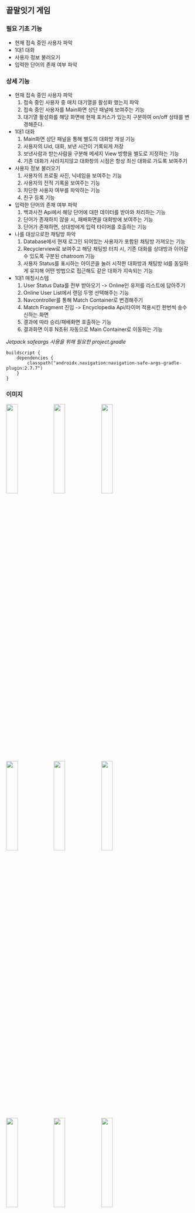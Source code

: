 ## 끝말잇기 게임

### 필요 기초 기능

- 현재 접속 중인 사용자 파악
- 1대1 대화
- 사용자 정보 불러오기
- 입력한 단어의 존재 여부 파악

### 상세 기능

- 현재 접속 중인 사용자 파악
	1. 접속 중인 사용자 중 매치 대기열을 활성화 했는지 파악
	2. 접속 중인 사용자를 Main화면 상단 패널에 보여주는 기능
	3. 대기열 활성화를 해당 화면에 현재 포커스가 있는지 구분하여 on/off 상태를 변경해준다.
- 1대1 대화
	1. Main화면 상단 패널을 통해 별도의 대화방 개설 기능
	2. 사용자의 Uid, 대화, 보낸 시간이 기록되게 저장
	3. 보낸사람과 받는사람을 구분해 메세지 View 방향을 별도로 지정하는 기능
	4. 기존 대화가 사라지지않고 대화창의 시점은 항상 최신 대화로 가도록 보여주기
- 사용자 정보 불러오기
	1. 사용자의 프로필 사진, 닉네임을 보여주는 기능
	2. 사용자의 전적 기록을 보여주는 기능
	3. 차단한 사용자 여부를 파악하는 기능
	4. 친구 등록 기능
- 입력한 단어의 존재 여부 파악
	1. 백과사전 Api에서 해당 단어에 대한 데이터를 받아와 처리하는 기능
	2. 단어가 존재하지 않을 시, 패배화면을 대화방에 보여주는 기능
	3. 단어가 존재하면, 상대방에게 입력 타이머를 호출하는 기능
- 나를 대상으로한 채팅방 파악
	1. Database에서 현재 로그인 되어있는 사용자가 포함된 채팅방 가져오는 기능
	2. Recyclerview로 보여주고 해당 채팅방 터치 시, 기존 대화를 상대방과 이어갈 수 있도록 구분된 chatroom 기능
	3. 사용자 Status를 표시하는 아이콘을 눌러 시작한 대화방과 채팅방 Id를 동일하게 유지해 어떤 방법으로 접근해도 같은 대화가 지속되는 기능
- 1대1 매칭시스템
	1. User Status Data를 전부 받아오기 -> Online인 유저를 리스트에 담아주기
	2. Online User List에서 랜덤 두명 선택해주는 기능
	3. Navcontroller를 통해 Match Container로 변경해주기
	4. Match Fragment 진입 -> Encyclopedia Api/타이머 적용시킨 한번씩 송수신하는 화면
	5. 결과에 따라 승리/패배화면 호출하는 기능
	6. 결과화면 이후 N초뒤 자동으로 Main Container로 이동하는 기능
	

*Jetpack safeargs 사용을 위해 필요한 project.gradle*
```
buildscript {
    dependencies {
        classpath("androidx.navigation:navigation-safe-args-gradle-plugin:2.7.7")
    }
}
```
### 이미지

<img src="https://github.com/user-attachments/assets/02b68be5-8920-4b6d-9a86-d5323338482a" width="25%" height="25%"></img>
<img src="https://github.com/user-attachments/assets/7e27509a-9170-4001-8990-1a4b14dfea26" width="25%" height="25%"></img>
<img src="https://github.com/user-attachments/assets/607c3b86-6720-40a6-af83-b72d13e1c7cf" width="25%" height="25%"></img>
<img src="https://github.com/user-attachments/assets/eeacde77-e3a1-49da-907d-d23a570d8885" width="25%" height="25%"></img>
<img src="https://github.com/user-attachments/assets/154dafb2-1d4e-49cc-a135-d9353c5e2d73" width="25%" height="25%"></img>
<img src="https://github.com/user-attachments/assets/84f7299f-b580-40b5-a92b-67289dfdf628" width="25%" height="25%"></img>
<img src="https://github.com/user-attachments/assets/26ad18c2-3335-4126-bc2f-03e600269af7" width="25%" height="25%"></img>
<img src="https://github.com/user-attachments/assets/34b25a17-e58c-433d-8b74-c60fe05ed653" width="25%" height="25%"></img>
<img src="https://github.com/user-attachments/assets/68e59e84-e996-4be3-b5e5-7917a731d263" width="25%" height="25%"></img>

### 버그

- Navcontroller를 통해 이동 시 뒤로가기 버튼을 클릭하면 백스택이 유지가 안되는 문제
```
-> onBackPressedDispatcher를 통해 필요한 navcontroller에 백스택으로 돌아가는 callback을 등록해준다. - 완료
```
- Onresume에 등록해놓은 userStatus 변경 코드가 다른 container가 동작 중에도 같이 동작해 online으로 표기되는 문제
```
-> userStatus 변경을 처리하는 fragment의 container가 view.visible 상태일 때만 동작하도록 boolean 반환 메서드를 추가로 등록해 해당 container에서만 동작하도록 변경 - 완료
```
- 채팅방에 1대1 대화 시, 서로 같은 유저에게 보내는 채팅이 각각의 이름으로 채팅방을 두개 형성하는 문제
```
-> 채팅방 Id를 하나로 생성하는 방법 찾기
-> 채팅방 Id를 반환해주는 메서드에 양쪽 uid 문자열의 크기를 비교하여 큰 쪽이 항상 앞으로 오도록 조건문을 추가해 항상 같은 채팅방 Id를 사용할 수 있도록 변경 - 완료 
```
- 1대1 대화창에서 메세지를 전송하고 갱신될 때는 포커스가 최하단에 잘 맞춰지지만 키보드가 내려가면서 최하단에 있던 포커스도 같이 사라지는 문제
```
-> recycler view에 delay를 주어 실행하면 해결되지만 ui에 별로 좋지 못한거 같아 다른 방법 찾기
-> recycler view는 자체적으로 스크롤이 가능했다... scroll view로 감싸주었던 것이 동작 에러의 원인으로 제거하니 포커스가 잘 유지된다.
```
- 내가 포함되지않은 채팅방 목록이 호출되는 문제
```
-> if (it.key?.contains(auth.uid!!)!!)를 view model에 추가해 현재 사용자의 Uid가 포함된 경우에만 가져오도록 변경 - 완료
```

- 2명 이상일 경우 매칭시스템이 동작하는 방식으로 진행하면 3번째 혹은 4번째 플레이어가 리스트에 담기기 전에 실행되어 데이터가 누락되는 문제
```
-> callback 혹은 coroutine을 통해 작업완료 후 매칭시스템이 동작할 수 있는 순서를 보장받는 방식이 필요하다.
CoroutineScope(Dispatchers.IO).launch {
                status.forEach {
                    if (it.status == "online") {
                        onlinePlayers.add(it.user!!)
                    }
                }
                // 변경된 각각의 데이터에 대해 online인 유저가 2명 이상일 때 searchMatch 메서드가 동작하도록 구현
                if (onlinePlayers.size >= 2) {
                    searchMatch(onlinePlayers)
                }
                // onlinePlayers를 랜덤에 전달한 후에 초기화 시켜준다
                onlinePlayers.clear()
            }
-> coroutine을 통해 순차성을 확보해 정상 작동됨 - 완료
```

### 배운 점

- fragment의 필요성에 따라 Bottom Navigation의 가시성을 조정하는 방법
- adapter에 생성자에 콜백 메서드를 두어 viewholder 터치 이벤트를 adapter를 사용하는 fragment에서 처리하는 방법
- retrofit2에서 coroutine을 통해 결과 값을 반환받는 방법
- coroutine을 통해 io 스레드에서 네트워크 처리를 진행하여 결과를 main 스레드로 가져와 순차성을 확보하는 방법
